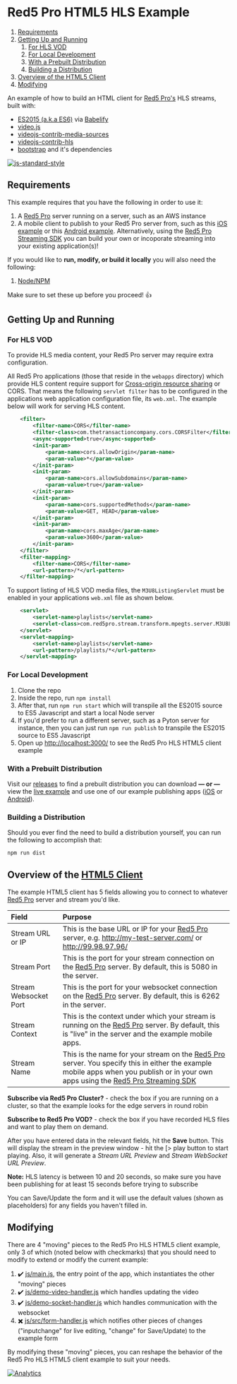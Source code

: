 # Red5 Pro HTML5 HLS Example

<!-- MarkdownTOC -->

1. [Requirements](#requirements)
1. [Getting Up and Running](#getting-up-and-running)
    1. [For HLS VOD](#for-hls-vod)
    1. [For Local Development](#for-local-development)
    1. [With a Prebuilt Distribution](#with-a-prebuilt-distribution)
    1. [Building a Distribution](#building-a-distribution)
1. [Overview of the HTML5 Client](#overview-of-the-html5-client)
1. [Modifying](#modifying)

<!-- /MarkdownTOC -->


An example of how to build an HTML client for [Red5 Pro's](http://red5pro.com/) HLS streams, built with:

* [ES2015 (a.k.a ES6)](https://github.com/bevacqua/es6) via [Babelify](http://babeljs.io/)
* [video.js](https://github.com/videojs/video.js)
* [videojs-contrib-media-sources](https://github.com/videojs/videojs-contrib-media-sources)
* [videojs-contrib-hls](https://github.com/videojs/videojs-contrib-hls)
* [bootstrap](https://github.com/twbs/bootstrap) and it's dependencies

[![js-standard-style](https://cdn.rawgit.com/feross/standard/master/badge.svg)](https://github.com/feross/standard)

## Requirements

This example requires that you have the following in order to use it:

1. A [Red5 Pro][r5p] server running on a server, such as an AWS instance
2. A mobile client to publish to your Red5 Pro server from, such as this [iOS example](https://github.com/red5pro/red5pro-ios-app) or this [Android example](https://github.com/red5pro/red5pro-android-app). Alternatively, using the [Red5 Pro Streaming SDK][r5s] you can build your own or incoporate streaming into your existing application(s)!

If you would like to **run, modify, or build it locally** you will also need the following:

1. [Node/NPM](https://nodejs.org/)

Make sure to set these up before you proceed! :+1:

## Getting Up and Running

### For HLS VOD

To provide HLS media content, your Red5 Pro server may require extra configuration.

All Red5 Pro applications (those that reside in the `webapps` directory) which provide HLS content require support for [Cross-origin resource sharing](https://en.wikipedia.org/wiki/Cross-origin_resource_sharing) or CORS. That means the following `servlet filter` has to be configured in the applications web application configuration file, its `web.xml`. The example below will work for serving HLS content.

```xml
    <filter>
        <filter-name>CORS</filter-name>
        <filter-class>com.thetransactioncompany.cors.CORSFilter</filter-class>
        <async-supported>true</async-supported>
        <init-param>
            <param-name>cors.allowOrigin</param-name>
            <param-value>*</param-value>
        </init-param>
        <init-param>
            <param-name>cors.allowSubdomains</param-name>
            <param-value>true</param-value>
        </init-param>
        <init-param>
            <param-name>cors.supportedMethods</param-name>
            <param-value>GET, HEAD</param-value>
        </init-param>
        <init-param>
            <param-name>cors.maxAge</param-name>
            <param-value>3600</param-value>
        </init-param>
    </filter>
    <filter-mapping>
        <filter-name>CORS</filter-name>
        <url-pattern>/*</url-pattern>
    </filter-mapping>
```

To support listing of HLS VOD media files, the `M3U8ListingServlet` must be enabled in your applications `web.xml` file as shown below.

```xml
    <servlet>
        <servlet-name>playlists</servlet-name>
        <servlet-class>com.red5pro.stream.transform.mpegts.server.M3U8ListingServlet</servlet-class>
    </servlet>    
    <servlet-mapping>
        <servlet-name>playlists</servlet-name>
        <url-pattern>/playlists/*</url-pattern>
    </servlet-mapping>
```


### For Local Development

1. Clone the repo
2. Inside the repo, run `npm install`
3. After that, run `npm run start` which will transpile all the ES2015 source to ES5 Javascript and start a local Node server
  1. If you'd prefer to run a different server, such as a Pyton server for instance, then you can just run `npm run publish` to transpile the ES2015 source to ES5 Javascript
4. Open up [http://localhost:3000/](http://localhost:3000/) to see the Red5 Pro HLS HTML5 client example

### With a Prebuilt Distribution

Visit our [releases](https://github.com/red5pro/red5pro-html5-hls/releases) to find a prebuilt distribution you can download **&mdash; or &mdash;** view the [live example](http://red5pro.github.io/red5pro-html5-hls/) and use one of our example publishing apps ([iOS](https://github.com/red5pro/red5pro-ios-app) or [Android](https://github.com/red5pro/red5pro-android-app)).

### Building a Distribution

Should you ever find the need to build a distribution yourself, you can run the following to accomplish that:

```sh
npm run dist
```

## Overview of the [HTML5 Client](http://red5pro.github.io/red5pro-html5-hls/)

The example HTML5 client has 5 fields allowing you to connect to whatever [Red5 Pro][r5p] server and stream you'd like.

| Field                 | Purpose                                                                                                                                                                                         |
|:----------------------|:------------------------------------------------------------------------------------------------------------------------------------------------------------------------------------------------|
| Stream URL or IP      | This is the base URL or IP for your [Red5 Pro][r5p] server, e.g. http://my-test-server.com/ or http://99.98.97.96/                                                                              |
| Stream Port           | This is the port for your stream connection on the [Red5 Pro][r5p] server. By default, this is 5080 in the server.                                                                              |
| Stream Websocket Port | This is the port for your websocket connection on the [Red5 Pro][r5p] server. By default, this is 6262 in the server.                                                                           |
| Stream Context        | This is the context under which your stream is running on the [Red5 Pro][r5p] server. By default, this is "live" in the server and the example mobile apps.                                     |
| Stream Name           | This is the name for your stream on the [Red5 Pro][r5p] server. You specify this in either the example mobile apps when you publish or in your own apps using the [Red5 Pro Streaming SDK][r5s] |

**Subscribe via Red5 Pro Cluster?** - check the box if you are running on a cluster, so that the example looks for the edge servers in round robin

**Subscribe to Red5 Pro VOD?** - check the box if you have recorded HLS files and want to play them on demand. 

After you have entered data in the relevant fields, hit the **Save** button. This will display the stream in the preview window - hit the [> play button to start playing. Also, it will generate a
*Stream URL Preview* and *Stream WebSocket URL Preview*.

**Note:** HLS latency is between 10 and 20 seconds, so make sure you have been publishing for at least 15 seconds before trying to subscribe

You can Save/Update the form and it will use the default values (shown as placeholders) for any fields you haven't filled in.

## Modifying

There are 4 "moving" pieces to the Red5 Pro HLS HTML5 client example, only 3 of which (noted below with checkmarks) that you should need to modify to extend or modify the current example:

1. :heavy_check_mark: [js/main.js](./js/main.js), the entry point of the app, which instantiates the other "moving" pieces
2. :heavy_check_mark: [js/demo-video-handler.js](./js/demo-video-handler.js) which handles updating the video
3. :heavy_check_mark: [js/demo-socket-handler.js](./js/demo-socket-handler.js) which handles communication with the websocket
4. :heavy_multiplication_x: [js/src/form-handler.js](./js/src/form-handler.js) which notifies other pieces of changes ("inputchange" for live editing, "change" for Save/Update) to the example form

By modifying these "moving" pieces, you can reshape the behavior of the Red5 Pro HLS HTML5 client example to suit your needs.




[r5p]:      https://red5pro.com                                 "Red5 Pro"
[r5s]:      https://www.red5pro.com/docs/streaming/overview/    "Red5 Pro Streaming SDK"
[![Analytics](https://ga-beacon.appspot.com/UA-59819838-3/red5pro/red5pro-html5-hls?pixel)](https://github.com/igrigorik/ga-beacon)
